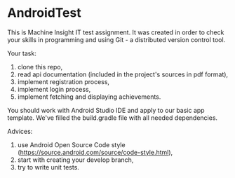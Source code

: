 # AndroidTest

This is Machine Insight IT test assignment. It was created in order to check your skills in programming and using Git - a distributed version control tool.

Your task:
  
  1. clone this repo,
  2. read api documentation (included in the project's sources in pdf format),
  3. implement registration process,
  4. implement login process,
  5. implement fetching and displaying achievements.
  
You should work with Android Studio IDE and apply to our basic app template. We've filled the build.gradle file with all needed dependencies.

Advices:

  1. use Android Open Source Code style (https://source.android.com/source/code-style.html),
  2. start with creating your develop branch,
  3. try to write unit tests.
